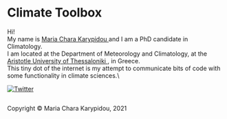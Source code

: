 # Climate Toolbox

Hi!\
My name is <a href="https://www.geographical-affairs.com/"> Maria Chara Karypidou </a> and I am a PhD candidate in Climatology.\
I am located at the Department of Meteorology and Climatology, at the <a href="https://www.auth.gr/en/"> Aristotle University of Thessaloniki </a>, in Greece.\
This tiny dot of the internet is my attempt to communicate bits of code with some functionality in climate sciences.\

[![Twitter](https://img.shields.io/twitter/url/https/twitter.com/MKarypidou.svg?style=social&label=Follow%20%40MKarypidou)](https://twitter.com/MKarypidou)


<footer>
<p style="float:left; width: 100%;">
Copyright © Maria Chara Karypidou, 2021
</p>
</footer>

